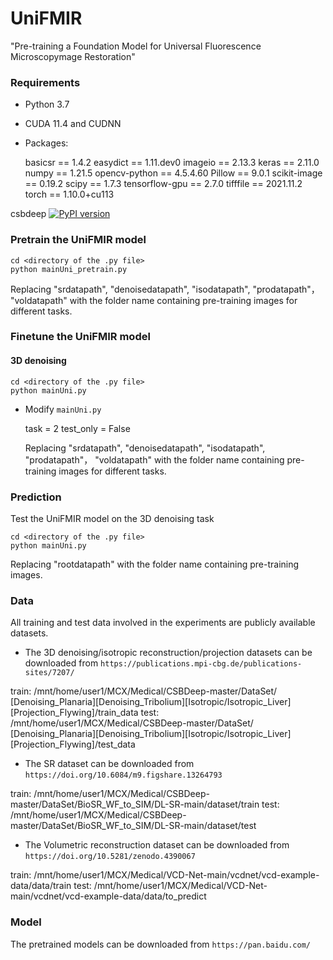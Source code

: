 # UniFMIR
"Pre-training a Foundation Model for Universal Fluorescence Microscopymage Restoration"

### Requirements
* Python 3.7
* CUDA 11.4 and CUDNN 
* Packages: 
  
  basicsr          ==          1.4.2
  easydict         ==          1.11.dev0
  imageio          ==          2.13.3
  keras            ==          2.11.0
  numpy            ==          1.21.5
  opencv-python    ==          4.5.4.60
  Pillow           ==          9.0.1
  scikit-image     ==          0.19.2
  scipy            ==          1.7.3
  tensorflow-gpu   ==          2.7.0
  tifffile         ==          2021.11.2
  torch            ==          1.10.0+cu113
  
csbdeep [![PyPI version](https://badge.fury.io/py/csbdeep.svg)](https://pypi.org/project/csbdeep)

### Pretrain the UniFMIR model

```
cd <directory of the .py file>
python mainUni_pretrain.py
```
Replacing "srdatapath", "denoisedatapath", "isodatapath", "prodatapath"， "voldatapath" with the folder name containing pre-training images for different tasks.


### Finetune the UniFMIR model

#### 3D denoising

```
cd <directory of the .py file>
python mainUni.py
```
* Modify `mainUni.py` 
  
  task = 2
  test_only = False
  
  Replacing "srdatapath", "denoisedatapath", "isodatapath", "prodatapath"， "voldatapath" with the folder name containing 
  pre-training images for different tasks.
  
  
### Prediction
Test the UniFMIR model on the 3D denoising task

```
cd <directory of the .py file>
python mainUni.py
```
Replacing "rootdatapath" with the folder name containing pre-training images.
  


### Data
All training and test data involved in the experiments are publicly available datasets. 

* The 3D denoising/isotropic reconstruction/projection datasets can be downloaded from `https://publications.mpi-cbg.de/publications-sites/7207/`

train: /mnt/home/user1/MCX/Medical/CSBDeep-master/DataSet/
[Denoising_Planaria][Denoising_Tribolium][Isotropic/Isotropic_Liver][Projection_Flywing]/train_data
test: /mnt/home/user1/MCX/Medical/CSBDeep-master/DataSet/
[Denoising_Planaria][Denoising_Tribolium][Isotropic/Isotropic_Liver][Projection_Flywing]/test_data

* The SR dataset can be downloaded from `https://doi.org/10.6084/m9.figshare.13264793`

train: /mnt/home/user1/MCX/Medical/CSBDeep-master/DataSet/BioSR_WF_to_SIM/DL-SR-main/dataset/train
test: /mnt/home/user1/MCX/Medical/CSBDeep-master/DataSet/BioSR_WF_to_SIM/DL-SR-main/dataset/test

* The Volumetric reconstruction dataset can be downloaded from `https://doi.org/10.5281/zenodo.4390067`

train: /mnt/home/user1/MCX/Medical/VCD-Net-main/vcdnet/vcd-example-data/data/train
test: /mnt/home/user1/MCX/Medical/VCD-Net-main/vcdnet/vcd-example-data/data/to_predict

### Model
The pretrained models can be downloaded from `https://pan.baidu.com/`

